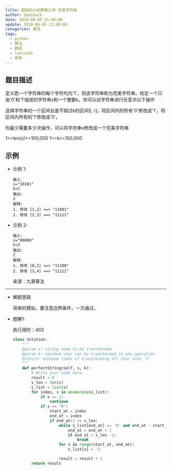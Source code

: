 ```yaml
---
title: 超级码力初赛第三场 完美字符串
author: Spaceack
date: 2020-09-05 21:00:00
update: 2020-09-05 21:00:00
categories: 算法
tags: 
  - python
  - 算法
  - 数组
  - leetcode
  - 简单
---
```


## 题目描述

定义若一个字符串的每个字符均为'1'，则该字符串称为完美字符串。给定一个只由'0'和'1'组成的字符串s和一个整数k。你可以对字符串进行任意次以下操作

选择字符串的一个区间长度不超过k的区间[l, r]，将区间内的所有'0'修改成'1'，将区间内所有的'1'修改成'0'。

你最少需要多少次操作，可以将字符串s修改成一个完美字符串

1<=len(s)<=100,000
1<=k<=100,000

## 示例
- 示例 1:
    ```
    输入: 
    s="10101"
    k=2
    输出: 
    2
    解释: 
    1. 修改 [1,2] ==> "11001"
    2. 修改 [2,3] ==> "11111"

    ```
- 示例 2:
    ```
    输入: 
    s="00000"
    k=3
    输出: 
    2
    解释:
    1. 修改 [0,2] ==> "11100"
    2. 修改 [3,4] ==> "11111"

    ```

    来源：九章算法
    

---
- 解题思路
    
    简单的模拟，要注意边界条件，一次通过。

- 题解1:

    执行用时：402

    ```python
    class Solution:
        """
        @param s: string need to be transformed
        @param k: minimum char can be transformed in one operation
        @return: minimum times of transforming all char into '1'
        """
        def perfectString(self, s, k):
            # Write your code here.
            result = 0
            s_len = len(s)
            s_list = list(s)
            for index, s in enumerate(s_list):
                if s == 1:
                    continue
                if s == '0':
                    start_at = index
                    end_at = index
                    if end_at+1 <= s_len:
                        while s_list[end_at] == '0' and end_at - start_at < k:
                            end_at = end_at + 1
                            if end_at > s_len -1:
                                break
                        for x in range(start_at, end_at):
                            s_list[x] = '1'

                        result = result + 1
            return result
    ```
